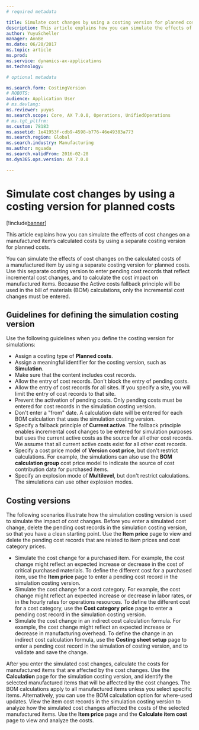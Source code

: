 ```yaml
---
# required metadata

title: Simulate cost changes by using a costing version for planned costs
description: This article explains how you can simulate the effects of cost changes on a manufactured item’s calculated costs by using a separate costing version for planned costs.
author: YuyuScheller
manager: AnnBe
ms.date: 06/20/2017
ms.topic: article
ms.prod: 
ms.service: dynamics-ax-applications
ms.technology: 

# optional metadata

ms.search.form: CostingVersion
# ROBOTS: 
audience: Application User
# ms.devlang: 
ms.reviewer: yuyus
ms.search.scope: Core, AX 7.0.0, Operations, UnifiedOperations
# ms.tgt_pltfrm: 
ms.custom: 78183
ms.assetid: 1e41953f-cdb9-4598-b776-46e49383a773
ms.search.region: Global
ms.search.industry: Manufacturing
ms.author: mguada
ms.search.validFrom: 2016-02-28
ms.dyn365.ops.version: AX 7.0.0

---
```


# Simulate cost changes by using a costing version for planned costs

[!include[banner](../includes/banner.md)]


This article explains how you can simulate the effects of cost changes on a manufactured item’s calculated costs by using a separate costing version for planned costs.

You can simulate the effects of cost changes on the calculated costs of a manufactured item by using a separate costing version for planned costs. Use this separate costing version to enter pending cost records that reflect incremental cost changes, and to calculate the cost impact on manufactured items. Because the Active costs fallback principle will be used in the bill of materials (BOM) calculations, only the incremental cost changes must be entered.

## Guidelines for defining the simulation costing version
Use the following guidelines when you define the costing version for simulations:

-   Assign a costing type of **Planned costs**.
-   Assign a meaningful identifier for the costing version, such as **Simulation**.
-   Make sure that the content includes cost records.
-   Allow the entry of cost records. Don't block the entry of pending costs.
-   Allow the entry of cost records for all sites. If you specify a site, you will limit the entry of cost records to that site.
-   Prevent the activation of pending costs. Only pending costs must be entered for cost records in the simulation costing version.
-   Don't enter a "from" date. A calculation date will be entered for each BOM calculation that uses the simulation costing version.
-   Specify a fallback principle of **Current active**. The fallback principle enables incremental cost changes to be entered for simulation purposes but uses the current active costs as the source for all other cost records. We assume that all current active costs exist for all other cost records.
-   Specify a cost price model of **Version cost price**, but don't restrict calculations. For example, the simulations can also use the **BOM calculation group** cost price model to indicate the source of cost contribution data for purchased items.
-   Specify an explosion mode of **Multilevel**, but don't restrict calculations. The simulations can use other explosion modes.

## Costing versions
The following scenarios illustrate how the simulation costing version is used to simulate the impact of cost changes. Before you enter a simulated cost change, delete the pending cost records in the simulation costing version, so that you have a clean starting point. Use the **Item price** page to view and delete the pending cost records that are related to item prices and cost category prices.

-   Simulate the cost change for a purchased item. For example, the cost change might reflect an expected increase or decrease in the cost of critical purchased materials. To define the different cost for a purchased item, use the **Item price** page to enter a pending cost record in the simulation costing version.
-   Simulate the cost change for a cost category. For example, the cost change might reflect an expected increase or decrease in labor rates, or in the hourly rates for operations resources. To define the different cost for a cost category, use the **Cost category price** page to enter a pending cost record in the simulation costing version.
-   Simulate the cost change in an indirect cost calculation formula. For example, the cost change might reflect an expected increase or decrease in manufacturing overhead. To define the change in an indirect cost calculation formula, use the **Costing sheet setup** page to enter a pending cost record in the simulation of costing version, and to validate and save the change.

After you enter the simulated cost changes, calculate the costs for manufactured items that are affected by the cost changes. Use the **Calculation** page for the simulation costing version, and identify the selected manufactured items that will be affected by the cost changes. The BOM calculations apply to all manufactured items unless you select specific items. Alternatively, you can use the BOM calculation option for where-used updates. View the item cost records in the simulation costing version to analyze how the simulated cost changes affected the costs of the selected manufactured items. Use the **Item price** page and the **Calculate item cost** page to view and analyze the costs.



